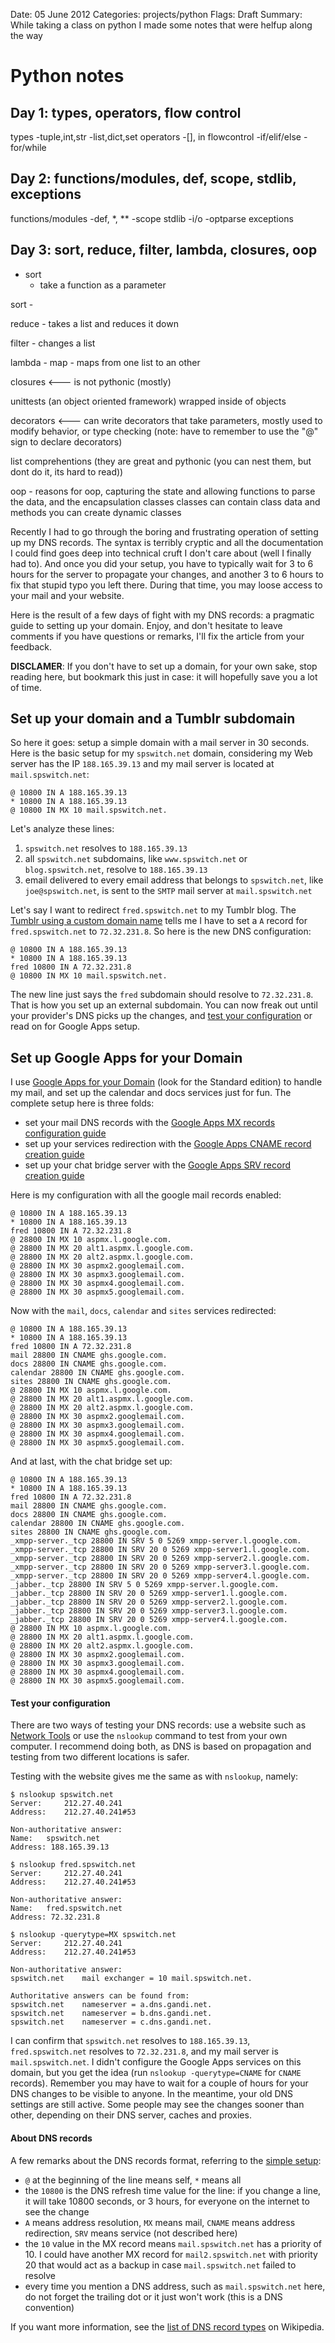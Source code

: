 Date: 05 June 2012
Categories: projects/python
Flags: Draft
Summary: While taking a class on python I made some notes that were helfup along the way

# Python notes

## Day 1: types, operators, flow control

types
	-tuple,int,str
	-list,dict,set
operators
	-[], in
flowcontrol
	-if/elif/else
	-for/while

## Day 2: functions/modules, def, scope, stdlib, exceptions

functions/modules
	-def, *, **
	-scope
stdlib
	-i/o
	-optparse
exceptions

## Day 3: sort, reduce, filter, lambda, closures, oop

* sort
  * take a function as a parameter 
    

  
sort - 

reduce - takes a list and reduces it down

filter - changes a list

lambda - 
map - maps from one list to an other

closures <--- is not pythonic (mostly)

unittests (an object oriented framework)
	wrapped inside of objects
	
decorators <--- can write decorators that take parameters, mostly used to modify behavior, or type checking
	(note: have to remember to use the "@" sign to declare decorators)
	
list comprehentions (they are great and pythonic (you can nest them, but dont do it, its hard to read))

oop - reasons for oop, capturing the state and allowing functions to parse the data, and the encapsulation
	classes
		classes can contain class data and methods
		you can create dynamic classes
		
		
		
Recently I had to go through the boring and frustrating operation of setting up
my DNS records.
The syntax is terribly cryptic and all the documentation I could find goes deep
into technical cruft I don't care about (well I finally had to).
And once you did your setup, you have to typically wait for 3 to 6 hours for the
server to propagate your changes, and another 3 to 6 hours to fix that stupid
typo you left there.
During that time, you may loose access to your mail and your website.

Here is the result of a few days of fight with my DNS records: a pragmatic guide
to setting up your domain.
Enjoy, and don't hesitate to leave comments if you have questions or remarks,
I'll fix the article from your feedback.

**DISCLAMER**: If you don't have to set up a domain, for your own sake, stop
reading here, but bookmark this just in case: it will hopefully save you a lot
of time.

<!-- more -->

## Set up your domain and a Tumblr subdomain ####
So here it goes: setup a simple domain with a mail server in 30 seconds.
Here is the basic setup for my `spswitch.net` domain, considering my Web server
has the IP `188.165.39.13` and my mail server is located at `mail.spswitch.net`:

	@ 10800 IN A 188.165.39.13
	* 10800 IN A 188.165.39.13
	@ 10800 IN MX 10 mail.spswitch.net.

Let's analyze these lines:

1. `spswitch.net` resolves to `188.165.39.13`
1. all `spswitch.net` subdomains, like `www.spswitch.net` or
     `blog.spswitch.net`, resolve to `188.165.39.13`
1. email delivered to every email address that belongs to `spswitch.net`, like
     `joe@spswitch.net`, is sent to the `SMTP` mail server at
     `mail.spswitch.net`

<a name="simple_setup"></a>
Let's say I want to redirect `fred.spswitch.net` to my Tumblr blog.
The [Tumblr using a custom domain name][] tells me I have to set a `A` record
for `fred.spswitch.net` to `72.32.231.8`.
So here is the new DNS configuration:

	@ 10800 IN A 188.165.39.13
	* 10800 IN A 188.165.39.13
	fred 10800 IN A 72.32.231.8
	@ 10800 IN MX 10 mail.spswitch.net.

The new line just says the `fred` subdomain should resolve to `72.32.231.8`.
That is how you set up an external subdomain.
You can now freak out until your provider's DNS picks up the changes, and
[test your configuration][] or read on for Google Apps setup.


## Set up Google Apps for your Domain ####
I use [Google Apps for your Domain][] (look for the Standard edition) to handle
my mail, and set up the calendar and docs services just for fun.
The complete setup here is three folds:

* set your mail DNS records with the
    [Google Apps MX records configuration guide][]
* set up your services redirection with the
    [Google Apps CNAME record creation guide][]
* set up your chat bridge server with the
    [Google Apps SRV record creation guide][]

Here is my configuration with all the google mail records enabled:

	@ 10800 IN A 188.165.39.13
	* 10800 IN A 188.165.39.13
	fred 10800 IN A 72.32.231.8
	@ 28800 IN MX 10 aspmx.l.google.com.
	@ 28800 IN MX 20 alt1.aspmx.l.google.com.
	@ 28800 IN MX 20 alt2.aspmx.l.google.com.
	@ 28800 IN MX 30 aspmx2.googlemail.com.
	@ 28800 IN MX 30 aspmx3.googlemail.com.
	@ 28800 IN MX 30 aspmx4.googlemail.com.
	@ 28800 IN MX 30 aspmx5.googlemail.com.

Now with the `mail`, `docs`, `calendar` and `sites` services redirected:

	@ 10800 IN A 188.165.39.13
	* 10800 IN A 188.165.39.13
	fred 10800 IN A 72.32.231.8
	mail 28800 IN CNAME ghs.google.com.
	docs 28800 IN CNAME ghs.google.com.
	calendar 28800 IN CNAME ghs.google.com.
	sites 28800 IN CNAME ghs.google.com.
	@ 28800 IN MX 10 aspmx.l.google.com.
	@ 28800 IN MX 20 alt1.aspmx.l.google.com.
	@ 28800 IN MX 20 alt2.aspmx.l.google.com.
	@ 28800 IN MX 30 aspmx2.googlemail.com.
	@ 28800 IN MX 30 aspmx3.googlemail.com.
	@ 28800 IN MX 30 aspmx4.googlemail.com.
	@ 28800 IN MX 30 aspmx5.googlemail.com.

And at last, with the chat bridge set up:

	@ 10800 IN A 188.165.39.13
	* 10800 IN A 188.165.39.13
	fred 10800 IN A 72.32.231.8
	mail 28800 IN CNAME ghs.google.com.
	docs 28800 IN CNAME ghs.google.com.
	calendar 28800 IN CNAME ghs.google.com.
	sites 28800 IN CNAME ghs.google.com.
	_xmpp-server._tcp 28800 IN SRV 5 0 5269 xmpp-server.l.google.com.
	_xmpp-server._tcp 28800 IN SRV 20 0 5269 xmpp-server1.l.google.com.
	_xmpp-server._tcp 28800 IN SRV 20 0 5269 xmpp-server2.l.google.com.
	_xmpp-server._tcp 28800 IN SRV 20 0 5269 xmpp-server3.l.google.com.
	_xmpp-server._tcp 28800 IN SRV 20 0 5269 xmpp-server4.l.google.com.
	_jabber._tcp 28800 IN SRV 5 0 5269 xmpp-server.l.google.com.
	_jabber._tcp 28800 IN SRV 20 0 5269 xmpp-server1.l.google.com.
	_jabber._tcp 28800 IN SRV 20 0 5269 xmpp-server2.l.google.com.
	_jabber._tcp 28800 IN SRV 20 0 5269 xmpp-server3.l.google.com.
	_jabber._tcp 28800 IN SRV 20 0 5269 xmpp-server4.l.google.com.
	@ 28800 IN MX 10 aspmx.l.google.com.
	@ 28800 IN MX 20 alt1.aspmx.l.google.com.
	@ 28800 IN MX 20 alt2.aspmx.l.google.com.
	@ 28800 IN MX 30 aspmx2.googlemail.com.
	@ 28800 IN MX 30 aspmx3.googlemail.com.
	@ 28800 IN MX 30 aspmx4.googlemail.com.
	@ 28800 IN MX 30 aspmx5.googlemail.com.


#### <a name="test"></a> Test your configuration ####
There are two ways of testing your DNS records: use a website such as
[Network Tools][] or use the `nslookup` command to test from your own computer.
I recommend doing both, as DNS is based on propagation and testing from two
different locations is safer.

Testing with the website gives me the same as with `nslookup`, namely:

	$ nslookup spswitch.net
	Server:		212.27.40.241
	Address:	212.27.40.241#53

	Non-authoritative answer:
	Name:	spswitch.net
	Address: 188.165.39.13

	$ nslookup fred.spswitch.net
	Server:		212.27.40.241
	Address:	212.27.40.241#53

	Non-authoritative answer:
	Name:	fred.spswitch.net
	Address: 72.32.231.8

	$ nslookup -querytype=MX spswitch.net
	Server:		212.27.40.241
	Address:	212.27.40.241#53

	Non-authoritative answer:
	spswitch.net	mail exchanger = 10 mail.spswitch.net.

	Authoritative answers can be found from:
	spswitch.net	nameserver = a.dns.gandi.net.
	spswitch.net	nameserver = b.dns.gandi.net.
	spswitch.net	nameserver = c.dns.gandi.net.

I can confirm that `spswitch.net` resolves to `188.165.39.13`,
`fred.spswitch.net` resolves to `72.32.231.8`, and my mail server is
`mail.spswitch.net`.
I didn't configure the Google Apps services on this domain, but you get the
idea (run `nslookup -querytype=CNAME` for `CNAME` records).
Remember you may have to wait for a couple of hours for your DNS changes to be
visible to anyone.
In the meantime, your old DNS settings are still active.
Some people may see the changes sooner than other, depending on their DNS
server, caches and proxies.


#### About DNS records ####
A few remarks about the DNS records format, referring to the [simple setup][]:

* `@` at the beginning of the line means self, `*` means all
* the `10800` is the DNS refresh time value for the line:
    if you change a line, it will take 10800 seconds, or 3 hours, for everyone
    on the internet to see the change
* `A` means address resolution, `MX` means mail, `CNAME` means address
    redirection, `SRV` means service (not described here)
* the `10` value in the MX record means `mail.spswitch.net` has a priority
    of 10.
    I could have another MX record for `mail2.spswitch.net` with priority 20
    that would act as a backup in case `mail.spswitch.net` failed to resolve
* every time you mention a DNS address, such as `mail.spswitch.net` here, do not
    forget the trailing dot or it just won't work (this is a DNS
    convention)

If you want more information, see the [list of DNS record types][] on Wikipedia.


[Tumblr using a custom domain name]: http://www.tumblr.com/docs/en/custom_domains
[test your configuration]: #test
[Google Apps for your Domain]: https://www.google.com/a/
[Google Apps MX records configuration guide]: http://www.google.com/support/a/bin/answer.py?answer=33915
[Google Apps CNAME record creation guide]: http://www.google.com/support/a/bin/answer.py?hl=en&answer=47283
[Google Apps SRV record creation guide]: http://www.google.com/support/a/bin/answer.py?hl=en&answer=60227
[Network Tools]: http://network-tools.com/default.asp?prog=dnsrec&host=spswitch.net
[simple setup]: #simple_setup
[list of DNS record types]: http://en.wikipedia.org/wiki/List_of_DNS_record_types